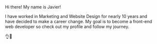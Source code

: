 Hi there! My name is Javier!

I have worked in Marketing and Website Design for nearly 10 years and have decided to make a career change. My goal is to become a front-end web developer so check out my profile and follow my journey.

👌🍲
